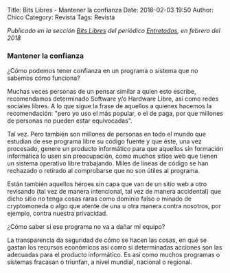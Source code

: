 Title: Bits Libres - Mantener la confianza
Date: 2018-02-03 19:50
Author: Chico
Category: Revista
Tags: Revista

_Publicado en la sección [Bits Libres](http://www.gulag.org.mx/revista/2016-05-10-Bits-Libres.html) del periódico [Entretodos](http://periodicoentretodos.com/), en febrero del 2018_

### Mantener la confianza

¿Cómo podemos tener confianza en un programa o sistema que no sabemos cómo funciona?

Muchas veces personas de un pensar similar a quien esto escribe, recomendamos determinado Software y/o Hardware Libre, así como redes sociales libres. A lo que sigue la frase de aquellos a quienes hacemos la recomendación: "pero yo uso el más popular, o el de paga, por que millones de personas no pueden estar equivocadas".

Tal vez. Pero también son millones de personas en todo el mundo que estudian de ese programa libre su código fuente y que éste, una vez procesado, genere un producto informático para que aquellos sin formación informática lo usen sin preocupación, como muchos sitios web que tienen un sistema operativo libre trabajando. Miles de líneas de código se han rechazado o retirado al comprobarse que no son útiles al programa. 

Están también aquellos héroes sin capa que van de un sitio web a otro revisando (tal vez de manera intencional, tal vez de manera accidental) que dicho sitio no tenga cosas raras como dominio falso o minado de cryptomoneda o algo que atente de una u otra manera contra nosotros, por ejemplo, contra nuestra privacidad.

¿Cómo saber si ese programa no va a dañar mi equipo?

La transparencia da seguridad de cómo se hacen las cosas, en qué se gastan los recursos económicos así como si determinadas acciones son las adecuadas para el producto informático. Es así como muchos programas o sistemas fracasan o triunfan, a nivel mundial, nacional o regional. 
